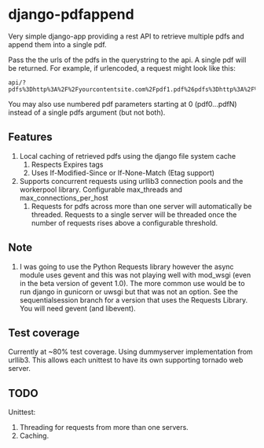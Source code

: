 # django-pdfappend
Very simple django-app providing a rest API to retrieve multiple pdfs and
append them into a single pdf.

Pass the the urls of the pdfs in the querystring to the api. A single pdf will be returned.
For example, if urlencoded, a request might look like this:

```
api/?pdfs%3Dhttp%3A%2F%2Fyourcontentsite.com%2Fpdf1.pdf%26pdfs%3Dhttp%3A%2F%2Fyourcontentsite%2Fpdf2.pdf
```
You may also use numbered pdf parameters starting at 0 (pdf0...pdfN) instead of a single pdfs argument (but not both).

##  Features
1. Local caching of retrieved pdfs using the django file system cache
    1. Respects Expires tags
    1. Uses If-Modified-Since or If-None-Match (Etag support)
1. Supports concurrent requests using urllib3 connection pools and the workerpool library. Configurable max_threads and max_connections_per_host
    1. Requests for pdfs across more than one server will automatically be threaded. Requests to a single server will be threaded once the number of requests rises above a configurable threshold.

## Note
1. I was going to use the Python Requests library however the async module uses gevent and this was not playing well with mod_wsgi (even in the beta version of gevent 1.0). The more common use would be to run django in gunicorn or uwsgi but that was not an option. See the sequentialsession branch for a version that uses the Requests Library. You will need gevent (and libevent).

## Test coverage
Currently at ~80% test coverage. Using dummyserver implementation from urllib3.  This allows each unittest to have its own supporting tornado web server.

## TODO

Unittest:

1. Threading for requests from more than one servers.
1. Caching.
